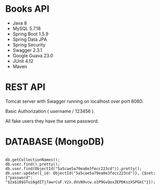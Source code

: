 # Books API

* Java 8
* MySQL 5.7.18
* Spring Boot 1.5.9
* Spring Data JPA
* Spring Security
* Swagger 2.3.1
* Google Guava 23.0
* JUnit 4.12
* Maven


# REST API

Tomcat server with Swagger running on localhost over port 8080.

Basic Authorization ( username / 123456 ).

All fake users they have the same password.


# DATABASE (MongoDB)

<code>
db.getCollectionNames();
db.user.find().pretty();
db.user.find(ObjectId("5a5cae5a79ea8e3fecc223cd")).pretty();
db.user.update({_id: ObjectId("5a5cae5a79ea8e3fecc223cd")}, {$set: {"password": "$2a$10$GTui6gdITj7awrCuF.V2x.dVsN9vcw.o1P9GvQoxZEPDKszXSPGkC"}});
</code>
